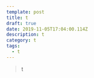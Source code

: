 ```yaml
---
template: post
title: t
draft: true
date: 2019-11-05T17:04:00.114Z
description: t
category: t
tags:
  - t
---
```

> t
